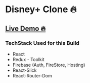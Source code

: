# Disney+ Clone 🔥

<h2><a href="https://disneyplus-clone-f00a7.web.app/" target="_blank" >Live Demo 🔥</a></h2>

### TechStack Used for this Build

<ul>
    <li>React</li>
    <li>Redux - Toolkit</li>
    <li>Firebase (Auth, FireStore, Hosting)</li>
    <li>React-Slick</li>
    <li>React-Router-Dom</li>
</ul> 